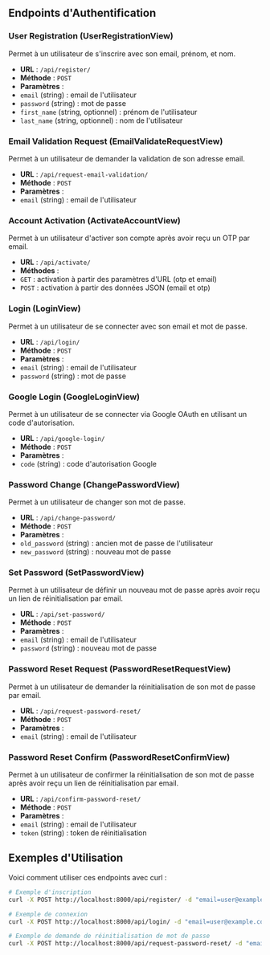 
## Endpoints d'Authentification

### User Registration (UserRegistrationView)

Permet à un utilisateur de s'inscrire avec son email, prénom, et nom.

- **URL** : `/api/register/`
- **Méthode** : `POST`
- **Paramètres** :
- `email` (string) : email de l'utilisateur
- `password` (string) : mot de passe
- `first_name` (string, optionnel) : prénom de l'utilisateur
- `last_name` (string, optionnel) : nom de l'utilisateur

### Email Validation Request (EmailValidateRequestView)

Permet à un utilisateur de demander la validation de son adresse email.

- **URL** : `/api/request-email-validation/`
- **Méthode** : `POST`
- **Paramètres** :
- `email` (string) : email de l'utilisateur

### Account Activation (ActivateAccountView)

Permet à un utilisateur d'activer son compte après avoir reçu un OTP par email.

- **URL** : `/api/activate/`
- **Méthodes** :
- `GET` : activation à partir des paramètres d'URL (otp et email)
- `POST` : activation à partir des données JSON (email et otp)

### Login (LoginView)

Permet à un utilisateur de se connecter avec son email et mot de passe.

- **URL** : `/api/login/`
- **Méthode** : `POST`
- **Paramètres** :
- `email` (string) : email de l'utilisateur
- `password` (string) : mot de passe

### Google Login (GoogleLoginView)

Permet à un utilisateur de se connecter via Google OAuth en utilisant un code d'autorisation.

- **URL** : `/api/google-login/`
- **Méthode** : `POST`
- **Paramètres** :
- `code` (string) : code d'autorisation Google

### Password Change (ChangePasswordView)

Permet à un utilisateur de changer son mot de passe.

- **URL** : `/api/change-password/`
- **Méthode** : `POST`
- **Paramètres** :
- `old_password` (string) : ancien mot de passe de l'utilisateur
- `new_password` (string) : nouveau mot de passe

### Set Password (SetPasswordView)

Permet à un utilisateur de définir un nouveau mot de passe après avoir reçu un lien de réinitialisation par email.

- **URL** : `/api/set-password/`
- **Méthode** : `POST`
- **Paramètres** :
- `email` (string) : email de l'utilisateur
- `password` (string) : nouveau mot de passe

### Password Reset Request (PasswordResetRequestView)

Permet à un utilisateur de demander la réinitialisation de son mot de passe par email.

- **URL** : `/api/request-password-reset/`
- **Méthode** : `POST`
- **Paramètres** :
- `email` (string) : email de l'utilisateur

### Password Reset Confirm (PasswordResetConfirmView)

Permet à un utilisateur de confirmer la réinitialisation de son mot de passe après avoir reçu un lien de réinitialisation par email.

- **URL** : `/api/confirm-password-reset/`
- **Méthode** : `POST`
- **Paramètres** :
- `email` (string) : email de l'utilisateur
- `token` (string) : token de réinitialisation

## Exemples d'Utilisation

Voici comment utiliser ces endpoints avec curl :

```bash
# Exemple d'inscription
curl -X POST http://localhost:8000/api/register/ -d "email=user@example.com&password=securepassword"

# Exemple de connexion
curl -X POST http://localhost:8000/api/login/ -d "email=user@example.com&password=securepassword"

# Exemple de demande de réinitialisation de mot de passe
curl -X POST http://localhost:8000/api/request-password-reset/ -d "email=user@example.com"
